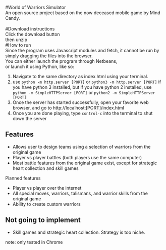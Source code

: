 #World of Warriors Simulator</br>
An open source project based on the now deceased mobile game by Mind Candy.<br />
<br />
#Download instructions</br>
Click the download button<br />
then unzip<br />
#How to run</br>
Since the program uses Javascript modules and fetch, it cannot be run by simply dragging the files into the browser.<br />
You can either launch the program through Netbeans,</br>
or launch it using Python, like so: </br>
<ol>
<li>Navigate to the same directory as index.html using your terminal.</li>
<li>use <code>python -m http.server [PORT]</code> or <code>python3 -m http.server [PORT]</code> if you have python 3 installed,
but if you have python 2 installed, use <code>python -m SimpleHTTPServer [PORT]</code> or <code>python2 -m SimpleHTTPServer [PORT]</code> </li>
<li>Once the server has started successfully, open your favorite web browser, and go to http://localhost:[PORT]/index.html</li>
<li>Once you are done playing, type <code>control-c</code> into the terminal to shut down the server</li>
</ol>

<h2>Features</h2>
<ul>
<li>Allows user to design teams using a selection of warriors from the original game</li>
<li>Player vs player battles (both players use the same computer)</li>
<li>Most battle features from the original game exist, except for strategic heart collection and skill games</li>
</ul
<h2>Planned features</h2>
<ul>
<li>Player vs player over the internet</li>
<li>All special moves, warriors, talismans, and warrior skills from the original game</li>
<li>Ability to create custom warriors</li>
</ul>
<h2>Not going to implement</h2>
<ul>
<li>Skill games and strategic heart collection. Strategy is too niche.</li>
</ul>

note: only tested in Chrome<br />
